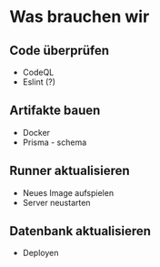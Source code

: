 # Was brauchen wir

## Code überprüfen

- CodeQL
- Eslint (?)

## Artifakte bauen

- Docker
- Prisma - schema

## Runner aktualisieren

- Neues Image aufspielen
- Server neustarten

## Datenbank aktualisieren

- Deployen
